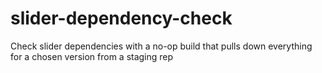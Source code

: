 # slider-dependency-check
Check slider dependencies with a no-op build that pulls down everything for a chosen version from a staging rep
